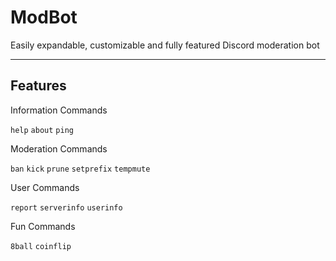 ModBot
=================

Easily expandable, customizable and fully featured Discord moderation bot
___

Features  
------------


Information Commands

`help` `about` `ping`  
  
Moderation Commands

`ban` `kick` `prune` `setprefix` `tempmute`  

User Commands

`report` `serverinfo` `userinfo`  

Fun Commands

`8ball` `coinflip`